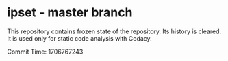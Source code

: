 # ipset - master branch

This repository contains frozen state of the repository.
Its history is cleared. It is used only for static code
analysis with Codacy.

Commit Time: 1706767243